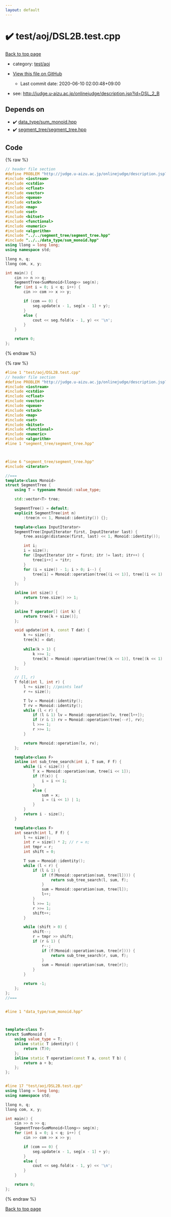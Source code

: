 ```yaml
---
layout: default
---
```


<!-- mathjax config similar to math.stackexchange -->
<script type="text/javascript" async
  src="https://cdnjs.cloudflare.com/ajax/libs/mathjax/2.7.5/MathJax.js?config=TeX-MML-AM_CHTML">
</script>
<script type="text/x-mathjax-config">
  MathJax.Hub.Config({
    TeX: { equationNumbers: { autoNumber: "AMS" }},
    tex2jax: {
      inlineMath: [ ['$','$'] ],
      processEscapes: true
    },
    "HTML-CSS": { matchFontHeight: false },
    displayAlign: "left",
    displayIndent: "2em"
  });
</script>

<script type="text/javascript" src="https://cdnjs.cloudflare.com/ajax/libs/jquery/3.4.1/jquery.min.js"></script>
<script src="https://cdn.jsdelivr.net/npm/jquery-balloon-js@1.1.2/jquery.balloon.min.js" integrity="sha256-ZEYs9VrgAeNuPvs15E39OsyOJaIkXEEt10fzxJ20+2I=" crossorigin="anonymous"></script>
<script type="text/javascript" src="../../../assets/js/copy-button.js"></script>
<link rel="stylesheet" href="../../../assets/css/copy-button.css" />


# :heavy_check_mark: test/aoj/DSL2B.test.cpp

<a href="../../../index.html">Back to top page</a>

* category: <a href="../../../index.html#0d0c91c0cca30af9c1c9faef0cf04aa9">test/aoj</a>
* <a href="{{ site.github.repository_url }}/blob/master/test/aoj/DSL2B.test.cpp">View this file on GitHub</a>
    - Last commit date: 2020-06-10 02:00:48+09:00


* see: <a href="http://judge.u-aizu.ac.jp/onlinejudge/description.jsp?id=DSL_2_B">http://judge.u-aizu.ac.jp/onlinejudge/description.jsp?id=DSL_2_B</a>


## Depends on

* :heavy_check_mark: <a href="../../../library/data_type/sum_monoid.hpp.html">data_type/sum_monoid.hpp</a>
* :heavy_check_mark: <a href="../../../library/segment_tree/segment_tree.hpp.html">segment_tree/segment_tree.hpp</a>


## Code

<a id="unbundled"></a>
{% raw %}
```cpp
// header file section
#define PROBLEM "http://judge.u-aizu.ac.jp/onlinejudge/description.jsp?id=DSL_2_B"
#include <iostream>
#include <cstdio>
#include <cfloat>
#include <vector>
#include <queue>
#include <stack>
#include <map>
#include <set>
#include <bitset>
#include <functional>
#include <numeric>
#include <algorithm>
#include "../../segment_tree/segment_tree.hpp"
#include "../../data_type/sum_monoid.hpp"
using llong = long long;
using namespace std;

llong n, q;
llong com, x, y;

int main() {
    cin >> n >> q;
    SegmentTree<SumMonoid<llong>> seg(n);
    for (int i = 0; i < q; i++) {
        cin >> com >> x >> y;

        if (com == 0) {
            seg.update(x - 1, seg[x - 1] + y);
        }
        else {
            cout << seg.fold(x - 1, y) << '\n';
        }
    }

    return 0;
};


```
{% endraw %}

<a id="bundled"></a>
{% raw %}
```cpp
#line 1 "test/aoj/DSL2B.test.cpp"
// header file section
#define PROBLEM "http://judge.u-aizu.ac.jp/onlinejudge/description.jsp?id=DSL_2_B"
#include <iostream>
#include <cstdio>
#include <cfloat>
#include <vector>
#include <queue>
#include <stack>
#include <map>
#include <set>
#include <bitset>
#include <functional>
#include <numeric>
#include <algorithm>
#line 1 "segment_tree/segment_tree.hpp"



#line 6 "segment_tree/segment_tree.hpp"
#include <iterator>

//===
template<class Monoid>
struct SegmentTree {
    using T = typename Monoid::value_type;

    std::vector<T> tree;

    SegmentTree() = default;
    explicit SegmentTree(int n)
        :tree(n << 1, Monoid::identity()) {};

    template<class InputIterator>
    SegmentTree(InputIterator first, InputIterator last) {
        tree.assign(distance(first, last) << 1, Monoid::identity());

        int i;
        i = size();
        for (InputIterator itr = first; itr != last; itr++) {
            tree[i++] = *itr;
        }
        for (i = size() - 1; i > 0; i--) {
            tree[i] = Monoid::operation(tree[(i << 1)], tree[(i << 1) | 1]);
        }
    };

    inline int size() {
        return tree.size() >> 1;
    };

    inline T operator[] (int k) {
        return tree[k + size()];
    };

    void update(int k, const T dat) {
        k += size();
        tree[k] = dat;
        
        while(k > 1) {
            k >>= 1;
            tree[k] = Monoid::operation(tree[(k << 1)], tree[(k << 1) | 1]);
        }
    };

    // [l, r)
    T fold(int l, int r) {
        l += size(); //points leaf
        r += size();

        T lv = Monoid::identity();
        T rv = Monoid::identity();
        while (l < r) {
            if (l & 1) lv = Monoid::operation(lv, tree[l++]);
            if (r & 1) rv = Monoid::operation(tree[--r], rv);
            l >>= 1;
            r >>= 1;
        }

        return Monoid::operation(lv, rv);
    };

    template<class F>
    inline int sub_tree_search(int i, T sum, F f) {
        while (i < size()) {
            T x = Monoid::operation(sum, tree[i << 1]);
            if (f(x)) {
                i = i << 1;
            }
            else {
                sum = x;
                i = (i << 1) | 1;
            }
        }
        return i - size();
    }

    template<class F>
    int search(int l, F f) {
        l += size();
        int r = size() * 2; // r = n;
        int tmpr = r;
        int shift = 0;

        T sum = Monoid::identity();
        while (l < r) {
            if (l & 1) {
                if (f(Monoid::operation(sum, tree[l]))) {
                    return sub_tree_search(l, sum, f);
                }
                sum = Monoid::operation(sum, tree[l]);
                l++;
            }
            l >>= 1;
            r >>= 1;
            shift++;
        }

        while (shift > 0) {
            shift--;
            r = tmpr >> shift;
            if (r & 1) {
                r--;
                if (f(Monoid::operation(sum, tree[r]))) {
                    return sub_tree_search(r, sum, f);
                }
                sum = Monoid::operation(sum, tree[r]);
            }
        }

        return -1;
    };
};
//===


#line 1 "data_type/sum_monoid.hpp"



template<class T>
struct SumMonoid {
    using value_type = T;
    inline static T identity() {
        return (T)0;
    };
    inline static T operation(const T a, const T b) {
        return a + b;
    };
};


#line 17 "test/aoj/DSL2B.test.cpp"
using llong = long long;
using namespace std;

llong n, q;
llong com, x, y;

int main() {
    cin >> n >> q;
    SegmentTree<SumMonoid<llong>> seg(n);
    for (int i = 0; i < q; i++) {
        cin >> com >> x >> y;

        if (com == 0) {
            seg.update(x - 1, seg[x - 1] + y);
        }
        else {
            cout << seg.fold(x - 1, y) << '\n';
        }
    }

    return 0;
};


```
{% endraw %}

<a href="../../../index.html">Back to top page</a>

